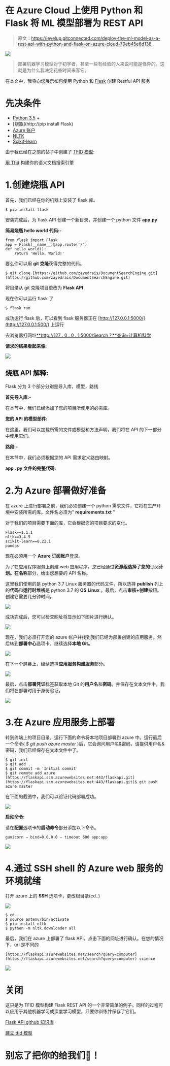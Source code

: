# 在 Azure Cloud 上使用 Python 和 Flask 将 ML 模型部署为 REST API

> 原文：<https://levelup.gitconnected.com/deploy-the-ml-model-as-a-rest-api-with-python-and-flask-on-azure-cloud-70eb45e6d138>

![](img/440f943a67ea14246714af6cbf566347.png)

> 部署机器学习模型对于初学者，甚至一些有经验的人来说可能是怪异的。这就是为什么我决定花些时间来写它。

在本文中，我将向您展示如何使用 Python 和 [Flask](https://en.wikipedia.org/wiki/Flask_(web_framework)) 创建 Restful API 服务

# 先决条件

*   [Python 3.5](https://www.python.org/) +
*   [烧瓶](http://pip install Flask)
*   [Azure 账户](https://azure.microsoft.com/en-us/)
*   [NLTK](https://www.nltk.org/)
*   [Scikit-learn](https://scikit-learn.org/stable/)

由于我已经在之前的帖子中创建了 [TFID 模型](https://medium.com/@zayedrais/build-your-semantic-document-search-engine-with-tf-idf-and-google-use-c836bf5f27fb):

[用 Tfid](https://medium.com/@zayedrais/build-your-semantic-document-search-engine-with-tf-idf-and-google-use-c836bf5f27fb) 构建你的语义文档搜索引擎

# 1.创建烧瓶 API

首先，我们已经在你的机器上安装了 flask 库。

```
$ pip install flask
```

安装完成后，为 flask API 创建一个新目录，并创建一个 python 文件 **app.py**

**简易烧瓶 hello world 代码:-**

```
from flask import Flask
app = Flask(__name__)@app.route('/')
def hello_world():
    return 'Hello, World!'
```

要么你可以用 **git 克隆**获得完整的代码。

```
$ git clone [https://github.com/zayedrais/DocumentSearchEngine.git](https://github.com/zayedrais/DocumentSearchEngine.git)
```

将目录从 git 克隆项目更改为 **Flask API**

现在你可以运行 flask 了

```
$ flask run
```

成功运行 flask 后，可以看到 flask 服务器正在 [http://127.0.0.1:5000/](http://127.0.0.1:500/) 上运行

去浏览器打网址[**http://127 . 0 . 0 . 1:5000/Search？**查询=计算机科学](http://127.0.0.1:5000/Search?query=computer%20science)

**请求的结果看起来像:**

![](img/a437abbb6cfa891d4b7b487800729c55.png)

## 烧瓶 API 解释:

Flask 分为 3 个部分分别是导入库，模型，路线

**首先导入库:-**

在本节中，我们已经添加了您的项目所使用的必需库。

**您的 API 的模型部件:**

在这里，我们可以加载所需的文件或模型和方法声明，我们将在 API 的下一部分中使用它们。

**路段:-**

在本节中，我们必须根据您的 API 需求定义路由映射。

**app . py 文件的完整代码:**

# 2.为 Azure 部署做好准备

在 azure 上进行部署之前，我们必须创建一个 python 需求文件，它将在生产环境中安装所需的库。文件名必须为" **requirements.txt** "

对于我们的项目需要下面的库，它会根据您的项目要求的变化。

```
Flask==1.1.1
nltk==3.4.5
scikit-learn==0.22.1
pandas
```

现在必须用一个 **Azure 订阅账户**登录。

为了在应用程序服务上创建 web 应用程序，您已经通过**资源组选择了您的**订阅**计划。**在**名称**部分，给出您想要的 API 名称。

这里我们使用的是 python 3.7 Linux 服务器的代码文件，所以选择 **publish** 列上的**代码**和**运行时堆栈**是 python 3.7 的 **OS** **Linux** 。最后，点击**审核+创建**按钮。创建它需要几分钟时间。

![](img/77e766a6913b49e9860464ab907b2356.png)

成功完成后，您可以检查网址将显示如下图片进行确认。

![](img/88f1a85ede14e960b118e57bfc70ab1b.png)

现在，我们必须打开您的 azure 帐户并找到我们已经为部署创建的应用服务。然后转到**部署中心**选项卡，继续选择**本地 Git。**

![](img/0962aba413806f8f55f3434c1d6c1bbb.png)

在下一个屏幕上，继续选择**应用服务构建服务**部分。

![](img/13f6cc0a65d10b5f0863dcd61b896deb.png)

最后，点击**部署凭证**标签获取本地 Git 的**用户名**和**密码**。并保存在文本文件中，我们将在部署时用于身份验证。

![](img/b0e21d53affef410fb87590ab1b577cc.png)

# 3.在 Azure 应用服务上部署

转到终端上的项目目录，运行下面的命令将本地项目部署到 azure 中。运行最后一个命令( *$ git push azure master* )后，它会询问用户名&密码，请提供用户名&密码，我们已经保存在文本文件中了。

```
$ git init
$ git add .
$ git commit -m 'Initial commit'
$ git remote add azure [https://flaskapi.scm.azurewebsites.net:443/flaskapi.git](https://flaskapi.scm.azurewebsites.net:443/flaskapi.git)$ git push azure master
```

在下面的截图中，我们可以验证代码部署成功。

![](img/2a9515c0d0dc3271f57783d68591e534.png)

**启动命令:**

请在**配置**选项卡的**启动命令**部分添加以下命令。

```
gunicorn — bind=0.0.0.0 — timeout 600 app:app
```

![](img/a43b4f96fbc00ced20f96be4b52e4059.png)

# 4.通过 SSH shell 的 Azure web 服务的环境就绪

打开 azure 上的 **SSH** 选项卡，更改根目录(cd..)

![](img/f26781843cd9a1de6338b728e06bef8f.png)

```
$ cd ..
$ source antenv/bin/activate
$ pip install nltk
$ python -m nltk.downloader all
```

最后，我们在 azure 上部署了 flask API。点击下面的网址进行确认。在您的情况下，url 是不同的

```
[https://flaskapi.azurewebsites.net/search?query=computer](https://flaskapi.azurewebsites.net/search?query=computer) science
```

![](img/3344479e4ed416aff56ee7e59d563b28.png)

# 关闭

这只是为 TFID 模型构建 Flask REST API 的一个非常简单的例子。同样的过程可以应用于其他机器学习或深度学习模型，只要你训练并保存了它们。

[Flask API github 知识库](https://github.com/zayedrais/DocumentSearchEngine/tree/master/Flask%20API)

[建立 tfid 模型](https://github.com/zayedrais/DocumentSearchEngine)

# 别忘了把你的给我们👏！
